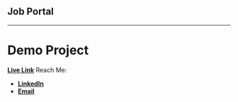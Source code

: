 ## Job Portal
-------------

# Demo Project
**[Live Link](https://project.geeksden.dev)**
Reach Me:
- **[LinkedIn](https://www.linkedin.com/in/hmnredoy)**
- **[Email](mailto:hmnredoy@gmail.com)**
